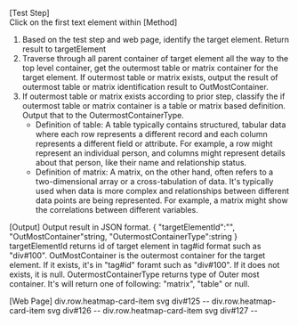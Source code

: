 [Test Step]  
Click on the first text element within
[Method]

1. Based on the test step and web page, identify the target element. Return result to targetElement
2. Traverse through all parent container of target element all the way to the top level container, get the outermost table or matrix container for the target element. If outermost table or matrix exists, output the result of outermost table or matrix identification result to OutMostContainer.
3. If outermost table or matrix exists according to prior step, classify the if outermost table or matrix container is a table or matrix based definition. Output that to the OutermostContainerType. 
   * Definition of table: A table typically contains structured, tabular data where each row represents a different record and each column represents a different field or attribute. For example, a row might represent an individual person, and columns might represent details about that person, like their name and relationship status. 
   * Definition of matrix: A matrix, on the other hand, often refers to a two-dimensional array or a cross-tabulation of data. It's typically used when data is more complex and relationships between different data points are being represented. For example, a matrix might show the correlations between different variables.

[Output]
Output result in JSON format.
{
"targetElementId":"",
"OutMostContainer"string,
"OutermostContainerType":string
}
targetElementId returns id of target element in tag#id format such as "div#100".
OutMostContainer is the outermost container for the target element. If it exists, it's in "tag#id" foramt such as "div#100". If it does not exists, it is null.
OutermostContainerType returns type of Outer most container. It's will return one of following: "matrix", "table" or null.

[Web Page]
div.row.heatmap-card-item
    svg
    div#125 --
div.row.heatmap-card-item
    svg
    div#126 --
div.row.heatmap-card-item
    svg
    div#127 --